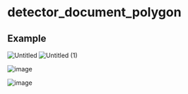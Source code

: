 # detector_document_polygon

## Example
![Untitled](https://github.com/Summernme/detector_document_polygon/assets/121393261/7165d87c-762e-4f03-ac3e-3be64d37640a)
![Untitled (1)](https://github.com/Summernme/detector_document_polygon/assets/121393261/1ced28cd-c9d6-46f0-a605-666268a44c3a)

![image](https://github.com/Summernme/detector_document_polygon/assets/121393261/f36bc138-e0e4-4fa0-9a65-75b3f8c4b3d8)


![image](https://github.com/Summernme/detector_document_polygon/assets/121393261/a2c7171c-cdd0-4313-a2d8-fe5a443cf66d)
